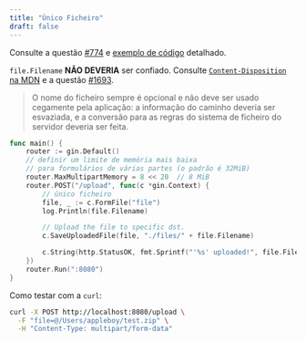 ```yaml
---
title: "Único Ficheiro"
draft: false
---
```


Consulte a questão [#774](https://github.com/gin-gonic/gin/issues/774) e [exemplo de código](https://github.com/gin-gonic/examples/tree/master/upload-file/single) detalhado.

`file.Filename` **NÃO DEVERIA** ser confiado. Consulte [`Content-Disposition` na MDN](https://developer.mozilla.org/en-US/docs/Web/HTTP/Headers/Content-Disposition#Directives) e a questão [#1693](https://github.com/gin-gonic/gin/issues/1693).

> O nome do ficheiro sempre é opcional e não deve ser usado cegamente pela aplicação: a informação do caminho deveria ser esvaziada, e a conversão para as regras do sistema de ficheiro do servidor deveria ser feita.

```go
func main() {
	router := gin.Default()
	// definir um limite de memória mais baixa
	// para formulários de várias partes (o padrão é 32MiB)
	router.MaxMultipartMemory = 8 << 20  // 8 MiB
	router.POST("/upload", func(c *gin.Context) {
		// único ficheiro
		file, _ := c.FormFile("file")
		log.Println(file.Filename)

		// Upload the file to specific dst.
		c.SaveUploadedFile(file, "./files/" + file.Filename)

		c.String(http.StatusOK, fmt.Sprintf("'%s' uploaded!", file.Filename))
	})
	router.Run(":8080")
}
```

Como testar com a `curl`:

```sh
curl -X POST http://localhost:8080/upload \
  -F "file=@/Users/appleboy/test.zip" \
  -H "Content-Type: multipart/form-data"
```
